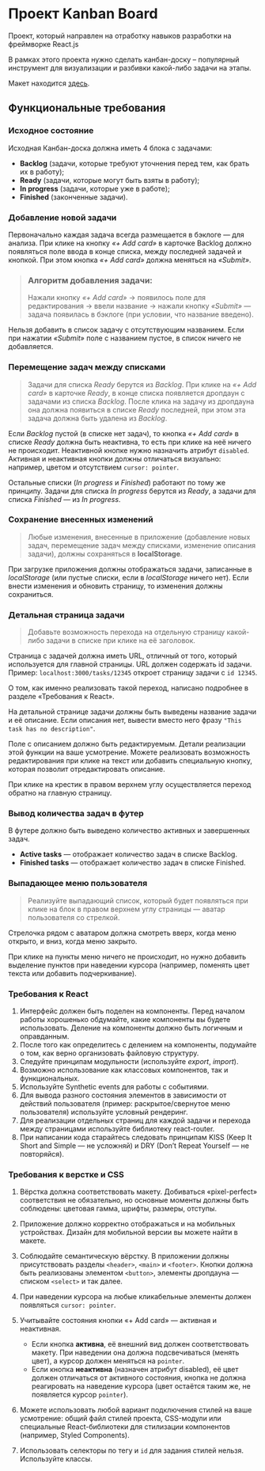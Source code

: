 # Проект Kanban Board

Проект, который направлен на отработку навыков разработки на фреймворке React.js

В рамках этого проекта нужно сделать канбан-доску – популярный инструмент для визуализации и разбивки какой-либо задачи на этапы.

Макет находится [здесь](https://www.figma.com/file/gmwg0Me1T6szwVqd7KSYL6/Kanban).

## Функциональные требования

### Исходное состояние

Исходная Канбан-доска должна иметь 4 блока с задачами:

- **Backlog** (задачи, которые требуют уточнения перед тем, как брать их в работу);
- **Ready** (задачи, которые могут быть взяты в работу);
- **In progress** (задачи, которые уже в работе);
- **Finished** (законченные задачи).

### Добавление новой задачи

Первоначально каждая задача всегда размещается в бэклоге — для анализа. При клике на кнопку _«+ Add card»_ в карточке Backlog должно появляться поле ввода в конце списка, между последней задачей и кнопкой. При этом кнопка _«+ Add card»_ должна меняться на _«Submit»_.

> ### Алгоритм добавления задачи:
>
> Нажали кнопку _«+ Add card»_ → появилось поле для редактирования → ввели название → нажали кнопку _«Submit»_ — задача появилась в бэклоге (при условии, что название введено).

Нельзя добавить в список задачу с отсутствующим названием. Если при нажатии _«Submit»_ поле с названием пустое, в список ничего не добавляется.

### Перемещение задач между списками

> Задачи для списка _Ready_ берутся из _Backlog_. При клике на _«+ Add card»_ в карточке _Ready_, в конце списка появляется дропдаун с задачами из списка _Backlog_. После клика на задачу из дропдауна она должна появиться в списке _Ready_ последней, при этом эта задача должна быть удалена из _Backlog_.

Eсли _Backlog_ пустой (в списке нет задач), то кнопка _«+ Add card»_ в списке _Ready_ должна быть неактивна, то есть при клике на неё ничего не происходит. Неактивной кнопке нужно назначить атрибут `disabled`. Активная и неактивная кнопки должны отличаться визуально: например, цветом и отсутствием `cursor: pointer`.

Остальные списки (_In progress_ и _Finished_) работают по тому же принципу. Задачи для списка _In progress_ берутся из _Ready_, а задачи для списка _Finished_ — из _In progress_.

### Сохранение внесенных изменений

> Любые изменения, внесенные в приложение (добавление новых задач, перемещение задач между списками, изменение описания задачи), должны сохраняться в **localStorage**.

При загрузке приложения должны отображаться задачи, записанные в _localStorage_ (или пустые списки, если в _localStorage_ ничего нет). Если внести изменения и обновить страницу, то изменения должны сохраниться.

### Детальная страница задачи

> Добавьте возможность перехода на отдельную страницу какой-либо задачи в списке при клике на её заголовок.

Страница с задачей должна иметь URL, отличный от того, который используется для главной страницы. URL должен содержать id задачи. Пример: `localhost:3000/tasks/12345` откроет страницу задачи с `id 12345`.

О том, как именно реализовать такой переход, написано подробнее в разделе «Требования к React».

На детальной странице задачи должны быть выведены название задачи и её описание. Если описания нет, вывести вместо него фразу `"This task has no description"`.

Поле с описанием должно быть редактируемым. Детали реализации этой функции на ваше усмотрение. Можете реализовать возможность редактирования при клике на текст или добавить специальную кнопку, которая позволит отредактировать описание.

При клике на крестик в правом верхнем углу осуществляется переход обратно на главную страницу.

### Вывод количества задач в футер

В футере должно быть выведено количество активных и завершенных задач.

- **Active tasks** — отображает количество задач в списке Backlog.
- **Finished tasks** — отображает количество задач в списке Finished.

### Выпадающее меню пользователя

> Реализуйте выпадающий список, который будет появляться при клике на блок в правом верхнем углу страницы — аватар пользователя со стрелкой.

Стрелочка рядом с аватаром должна смотреть вверх, когда меню открыто, и вниз, когда меню закрыто.

При клике на пункты меню ничего не происходит, но нужно добавить выделение пунктов при наведении курсора (например, поменять цвет текста или добавить подчеркивание).

### Требования к React

1. Интерфейс должен быть поделен на компоненты. Перед началом работы хорошенько обдумайте, какие компоненты вы будете использовать. Деление на компоненты должно быть логичным и оправданным.
2. После того как определитесь с делением на компоненты, подумайте о том, как верно организовать файловую структуру.
3. Следуйте принципам модульности (используйте _export_, _import_).
4. Возможно использование как классовых компонентов, так и функциональных.
5. Используйте Synthetic events для работы с событиями.
6. Для вывода разного состояния элементов в зависимости от действий пользователя (пример: раскрытое/свернутое меню пользователя) используйте условный рендеринг.
7. Для реализации отдельных страниц для каждой задачи и перехода между страницами используйте библиотеку react-router.
8. При написании кода старайтесь следовать принципам KISS (Keep It Short and Simple — не усложняй) и DRY (Don’t Repeat Yourself — не повторяйся).

### Требования к верстке и CSS

1. Вёрстка должна соответствовать макету. Добиваться «pixel-perfect» соответствия не обязательно, но основные моменты должны быть соблюдены: цветовая гамма, шрифты, размеры, отступы.
2. Приложение должно корректно отображаться и на мобильных устройствах. Дизайн для мобильной версии вы можете найти в макете.
3. Соблюдайте семантическую вёрстку. В приложении должны присутствовать разделы `<header>`, `<main>` и `<footer>`. Кнопки должна быть реализованы элементом `<button>`, элементы дропдауна — списком `<select>` и так далее.
4. При наведении курсора на любые кликабельные элементы должен появляться `cursor: pointer`.
5. Учитывайте состояния кнопки «+ Add card» — активная и неактивная.

   - Если кнопка **активна**, её внешний вид должен соответствовать макету. При наведении она должна подсвечиваться (менять цвет), а курсор должен меняться на `pointer`.
   - Если кнопка **неактивна** (назначен атрибут disabled), её цвет должен отличаться от активного состояния, кнопка не должна реагировать на наведение курсора (цвет остаётся таким же, не появляется курсор `pointer`).

6. Можете использовать любой вариант подключения стилей на ваше усмотрение: общий файл стилей проекта, CSS-модули или специальные React-библиотеки для стилизации компонентов (например, Styled Components).
7. Использовать селекторы по тегу и `id` для задания стилей нельзя. Используйте классы.
